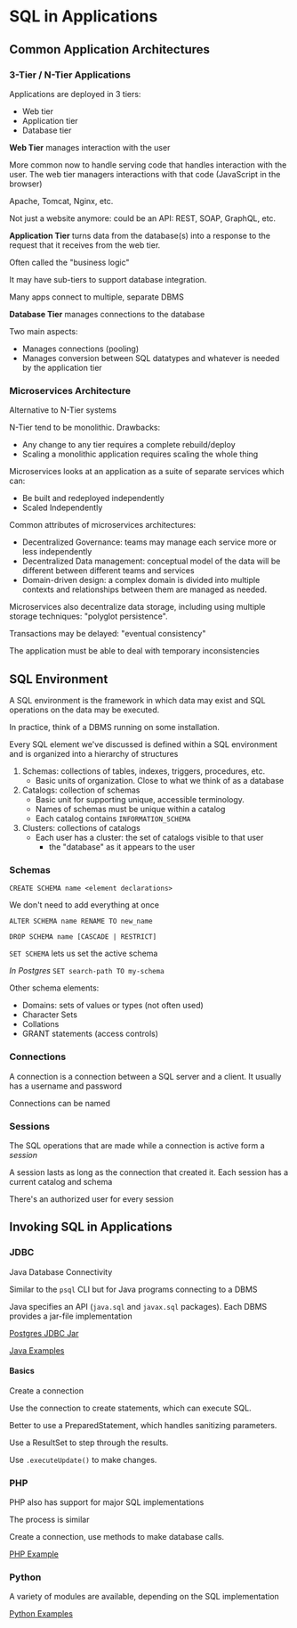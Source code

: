 # SQL in Applications

## Common Application Architectures

### 3-Tier / N-Tier Applications

Applications are deployed in 3 tiers:
- Web tier 
- Application tier
- Database tier

**Web Tier** manages interaction with the user

More common now to handle serving code that handles interaction with the user. The web tier managers interactions with that code (JavaScript in the browser)

Apache, Tomcat, Nginx, etc. 

Not just a website anymore: could be an API: REST, SOAP, GraphQL, etc.

**Application Tier** turns data from the database(s) into a response to the request that it receives from the web tier. 

Often called the "business logic" 

It may have sub-tiers to support database integration. 

Many apps connect to multiple, separate DBMS

**Database Tier** manages connections to the database

Two main aspects:
- Manages connections (pooling)
- Manages conversion between SQL datatypes and whatever is needed by the application tier

### Microservices Architecture

Alternative to N-Tier systems

N-Tier tend to be monolithic. Drawbacks:
- Any change to any tier requires a complete rebuild/deploy
- Scaling a monolithic application requires scaling the whole thing

Microservices looks at an application as a suite of separate services which can:
- Be built and redeployed independently 
- Scaled Independently 

Common attributes of microservices architectures:
- Decentralized Governance: teams may manage each service more or less independently
- Decentralized Data management: conceptual model of the data will be different between different teams and services
- Domain-driven design: a complex domain is divided into multiple contexts and relationships between them are managed as needed. 

Microservices also decentralize data storage, including using multiple storage techniques: "polyglot persistence".

Transactions may be delayed: "eventual consistency"

The application must be able to deal with temporary inconsistencies 

## SQL Environment

A SQL environment is the framework in which data may exist and SQL operations on the data may be executed.

In practice, think of a DBMS running on some installation. 

Every SQL element we've discussed is defined within a SQL environment and is organized into a hierarchy of structures

1. Schemas: collections of tables, indexes, triggers, procedures, etc.
    - Basic units of organization. Close to what we think of as a database
2. Catalogs: collection of schemas
    - Basic unit for supporting unique, accessible terminology. 
    - Names of schemas must be unique within a catalog
    - Each catalog contains `INFORMATION_SCHEMA`
3. Clusters: collections of catalogs
    - Each user has a cluster: the set of catalogs visible to that user
        - the "database" as it appears to the user

### Schemas

`CREATE SCHEMA name <element declarations>`

We don't need to add everything at once

`ALTER SCHEMA name RENAME TO new_name`

`DROP SCHEMA name [CASCADE | RESTRICT]`

`SET SCHEMA` lets us set the active schema

*In Postgres* `SET search-path TO my-schema`

Other schema elements:
- Domains: sets of values or types (not often used)
- Character Sets
- Collations
- GRANT statements (access controls)




### Connections

A connection is a connection between a SQL server and a client. It usually has a username and password

Connections can be named

### Sessions

The SQL operations that are made while a connection is active form a *session*

A session lasts as long as the connection that created it. Each session has a current catalog and schema

There's an authorized user for every session

## Invoking SQL in Applications

### JDBC

Java Database Connectivity

Similar to the `psql` CLI but for Java programs connecting to a DBMS

Java specifies an API (`java.sql` and `javax.sql` packages). Each DBMS provides a jar-file implementation 

[Postgres JDBC Jar](https://jdbc.postgresql.org/download.html)

[Java Examples](../examples/java/src/)

#### Basics

Create a connection

Use the connection to create statements, which can execute SQL.

Better to use a PreparedStatement, which handles sanitizing parameters.

Use a ResultSet to step through the results.

Use `.executeUpdate()` to make changes.

### PHP

PHP also has support for major SQL implementations

The process is similar

Create a connection, use methods to make database calls.

[PHP Example](../examples/php/example.php)

### Python

A variety of modules are available, depending on the SQL implementation

[Python Examples](../examples/python/)